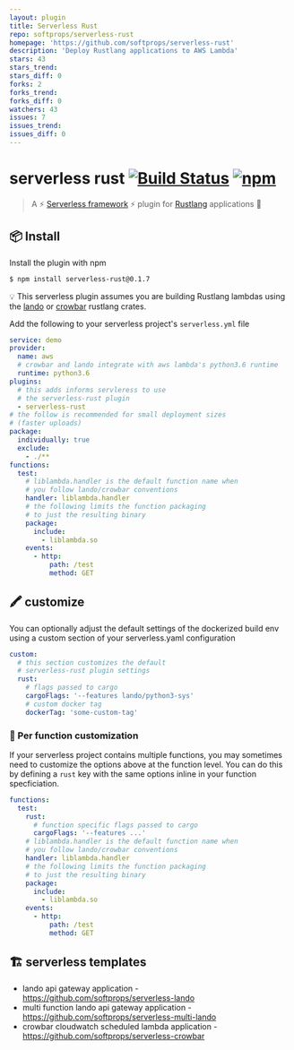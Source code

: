 ```yaml
---
layout: plugin
title: Serverless Rust
repo: softprops/serverless-rust
homepage: 'https://github.com/softprops/serverless-rust'
description: 'Deploy Rustlang applications to AWS Lambda'
stars: 43
stars_trend: 
stars_diff: 0
forks: 2
forks_trend: 
forks_diff: 0
watchers: 43
issues: 7
issues_trend: 
issues_diff: 0
---
```



# serverless rust [![Build Status](https://travis-ci.org/softprops/serverless-rust.svg?branch=master)](https://travis-ci.org/softprops/serverless-rust) [![npm](https://img.shields.io/npm/v/serverless-rust.svg)](https://www.npmjs.com/package/serverless-rust)


> A ⚡ [Serverless framework](https://serverless.com/framework/) ⚡ plugin for [Rustlang](https://www.rust-lang.org/en-US/) applications 🦀

## 📦 Install

Install the plugin with npm

```bash
$ npm install serverless-rust@0.1.7
```

💡 This serverless plugin assumes you are building Rustlang lambdas using the [lando](https://github.com/softprops/lando) or [crowbar](https://github.com/ilianaw/rust-crowbar) rustlang crates.

Add the following to your serverless project's `serverless.yml` file

```yaml
service: demo
provider:
  name: aws
  # crowbar and lando integrate with aws lambda's python3.6 runtime
  runtime: python3.6
plugins:
  # this adds informs servleress to use
  # the serverless-rust plugin
  - serverless-rust
# the follow is recommended for small deployment sizes
# (faster uploads)
package:
  individually: true
  exclude:
    - ./**
functions:
  test:
    # liblambda.handler is the default function name when
    # you follow lando/crowbar conventions
    handler: liblambda.handler
    # the following limits the function packaging
    # to just the resulting binary
    package:
      include:
        - liblambda.so
    events:
      - http:
          path: /test
          method: GET
```


## 🖍️ customize

You can optionally adjust the default settings of the dockerized build env using
a custom section of your serverless.yaml configuration


```yaml
custom:
  # this section customizes the default
  # serverless-rust plugin settings
  rust:
    # flags passed to cargo
    cargoFlags: '--features lando/python3-sys'
    # custom docker tag
    dockerTag: 'some-custom-tag'
```

### 🎨 Per function customization

If your serverless project contains multiple functions, you may sometimes
need to customize the options above at the function level. You can do this
by defining a `rust` key with the same options inline in your function
specficiation.

```yaml
functions:
  test:
    rust:
      # function specific flags passed to cargo
      cargoFlags: '--features ...'
    # liblambda.handler is the default function name when
    # you follow lando/crowbar conventions
    handler: liblambda.handler
    # the following limits the function packaging
    # to just the resulting binary
    package:
      include:
        - liblambda.so
    events:
      - http:
          path: /test
          method: GET
```


## 🏗️ serverless templates

* lando api gateway application - https://github.com/softprops/serverless-lando
* multi function lando api gateway application - https://github.com/softprops/serverless-multi-lando
* crowbar cloudwatch scheduled lambda application - https://github.com/softprops/serverless-crowbar
